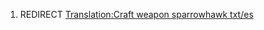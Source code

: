 1.  REDIRECT [Translation:Craft weapon sparrowhawk
    txt/es](Translation:Craft_weapon_sparrowhawk_txt/es "wikilink")